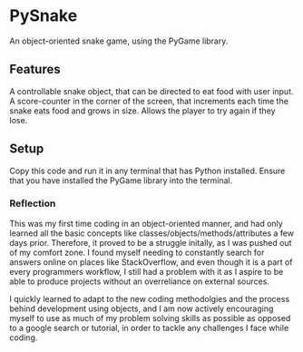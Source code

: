 # PySnake

An object-oriented snake game, using the PyGame library. 

## Features

A controllable snake object, that can be directed to eat food with user input.
A score-counter in the corner of the screen, that increments each time the snake eats food and grows in size.
Allows the player to try again if they lose.

## Setup

Copy this code and run it in any terminal that has Python installed.
Ensure that you have installed the PyGame library into the terminal.

### Reflection

This was my first time coding in an object-oriented manner, and had only learned all the basic concepts like classes/objects/methods/attributes a few days prior.
Therefore, it proved to be a struggle initally, as I was pushed out of my comfort zone. I found myself needing to constantly search for answers online on places like StackOverflow, and even though it is a part of every programmers workflow, I still had a problem with it as I aspire to be able to produce projects without an overreliance on external sources.

I quickly learned to adapt to the new coding methodolgies and the process behind development using objects, and I am now actively encouraging myself to use as much of my problem solving skills as possible as opposed to a google search or tutorial, in order to tackle any challenges I face while coding.
